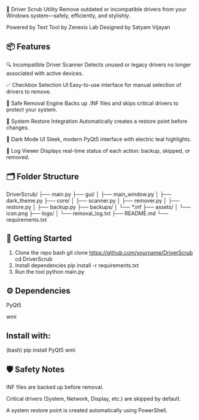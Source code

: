 🧼 Driver Scrub Utility
Remove outdated or incompatible drivers from your Windows system—safely, efficiently, and stylishly.

Powered by Text Tool by Zenexis Lab Designed by Satyam Vijayan

## 📦 Features
🔍 Incompatible Driver Scanner Detects unused or legacy drivers no longer associated with active devices.

✅ Checkbox Selection UI Easy-to-use interface for manual selection of drivers to remove.

🧼 Safe Removal Engine Backs up .INF files and skips critical drivers to protect your system.

🔄 System Restore Integration Automatically creates a restore point before changes.

🌙 Dark Mode UI Sleek, modern PyQt5 interface with electric teal highlights.

📜 Log Viewer Displays real-time status of each action: backup, skipped, or removed.

## 🗂 Folder Structure
DriverScrub/
├── main.py
├── gui/
│   ├── main_window.py
│   ├── dark_theme.py
├── core/
│   ├── scanner.py
│   ├── remover.py
│   ├── restore.py
│   ├── backup.py
├── backups/
│   └── *.inf
├── assets/
│   └── icon.png
├── logs/
│   └── removal_log.txt
├── README.md
└── requirements.txt

## 🚀 Getting Started
1. Clone the repo
bash
git clone https://github.com/yourname/DriverScrub
cd DriverScrub
2. Install dependencies
pip install -r requirements.txt
3. Run the tool
python main.py

## ⚙ Dependencies
PyQt5

wmi

## Install with:
(bash)
pip install PyQt5 wmi

## 🛡 Safety Notes
INF files are backed up before removal.

Critical drivers (System, Network, Display, etc.) are skipped by default.

A system restore point is created automatically using PowerShell.
